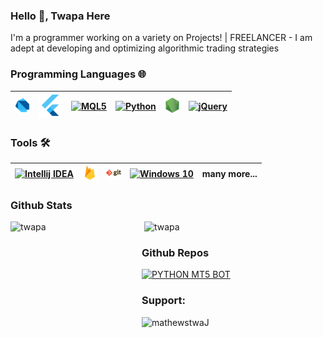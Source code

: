 ### Hello 👋, Twapa Here

<div>
 <p>
I'm a programmer working on a variety on  Projects! | FREELANCER  - I am adept at developing and optimizing algorithmic trading strategies 
</p>
</div>

### Programming Languages 🌐

| [<img src="https://raw.githubusercontent.com/github/explore/main/topics/dart/dart.png" alt="Dart" width="24">](https://dart.dev/) | [<img src="https://raw.githubusercontent.com/github/explore/80688e429a7d4ef2fca1e82350fe8e3517d3494d/topics/flutter/flutter.png" alt="Flutter" width="38">](https://flutter.dev/)  | [<img src="https://c.mql5.com/i/community/logo_mql5-2.png" alt="MQL5" width="24">](https://www.mql5.com/en/market/product/89178?source=Site+Profile+Seller#description)  |  [<img src="https://upload.wikimedia.org/wikipedia/commons/thumb/c/c3/Python-logo-notext.svg/640px-Python-logo-notext.svg.png" alt="Python" width="24">](https://www.python.org) |  [<img src="https://raw.githubusercontent.com/github/explore/80688e429a7d4ef2fca1e82350fe8e3517d3494d/topics/nodejs/nodejs.png" alt="NodeJS" width="24">](https://nodejs.org/) | [<img src="https://www.tradingview.com/pine-script-docs/en/v5/_images/Pine_Script_logo_text.png" alt="jQuery" width="24">](https://www.tradingview.com/pine-script-docs/en/v5/Introduction.html)
|---|---|---|---|---|---|
 
### Tools 🛠️

| [<img src="https://logonoid.com/images/thumbs/intellij-idea-logo.png" alt="Intellij IDEA" width="24">](https://www.jetbrains.com/idea/) |  [<img src="https://raw.githubusercontent.com/github/explore/80688e429a7d4ef2fca1e82350fe8e3517d3494d/topics/firebase/firebase.png" alt="firebase" width="24">](https://firebase.google.com/) | [<img src="https://raw.githubusercontent.com/github/explore/80688e429a7d4ef2fca1e82350fe8e3517d3494d/topics/git/git.png" alt="Git" width="24">](https://git-scm.com/) | [<img src="https://p1.hiclipart.com/preview/479/432/6/microsoft-windows-8-logo-microsoft-windows-logo-png-clipart.jpg" alt="Windows 10" width="24">](https://it.wikipedia.org/wiki/Windows_10) | many more...
|---|---|---|---|---|

### Github Stats

<p><img align="left" src="https://github-readme-stats.vercel.app/api/top-langs?username=twapa&show_icons=true&locale=en&layout=compact=true&show_icons=true&theme=onedark" height="210" width="210" alt="twapa" /></p>

<p>&nbsp;<img  src="https://github-readme-stats.vercel.app/api?username=twapa&theme=onedark" height="210" width="310" alt="twapa" /></p>

### Github Repos

[![PYTHON MT5 BOT ](https://github-readme-stats.vercel.app/api/pin/?username=twapa&repo=MT5-PYTHON-BOT&show_owner=true&theme=onedark)](https://github.com/Twapa/MT5-PYTHON-BOT)



<h3 align="left">Support:</h3>
<p><a href="https://www.buymeacoffee.com/mathewstwaJ"> <img align="left" src="https://cdn.buymeacoffee.com/buttons/v2/default-yellow.png" height="50" width="210" alt="mathewstwaJ" /></a></p><br><br>
